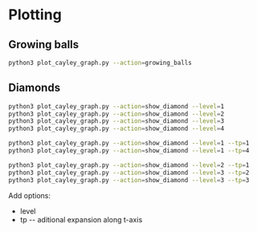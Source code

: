 
# Plotting

## Growing balls

```bash
python3 plot_cayley_graph.py --action=growing_balls
```

## Diamonds

```bash
python3 plot_cayley_graph.py --action=show_diamond --level=1
python3 plot_cayley_graph.py --action=show_diamond --level=2
python3 plot_cayley_graph.py --action=show_diamond --level=3
python3 plot_cayley_graph.py --action=show_diamond --level=4

python3 plot_cayley_graph.py --action=show_diamond --level=1 --tp=1
python3 plot_cayley_graph.py --action=show_diamond --level=1 --tp=4

python3 plot_cayley_graph.py --action=show_diamond --level=2 --tp=1
python3 plot_cayley_graph.py --action=show_diamond --level=3 --tp=2
python3 plot_cayley_graph.py --action=show_diamond --level=3 --tp=3

```

Add options:
* level
* tp -- aditional expansion along t-axis

